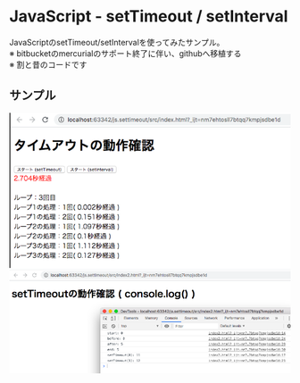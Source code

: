 # JavaScript - setTimeout / setInterval
JavaScriptのsetTimeout/setIntervalを使ってみたサンプル。  
※ bitbucketのmercurialのサポート終了に伴い、githubへ移植する  
※ 割と昔のコードです  

## サンプル
![サンプル1](./docs/caputure1.png)
![サンプル2](./docs/caputure2.png)
